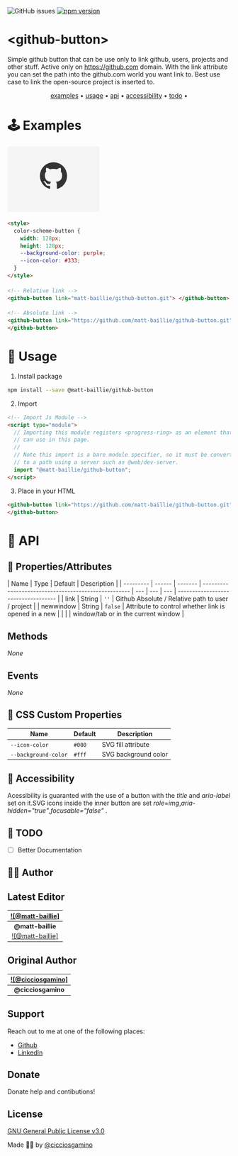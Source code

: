 ![GitHub issues](https://img.shields.io/github/issues/matt-baillie/github-button)
[![npm version](https://badgen.net/npm/v/@matt-baillie/github-button)](https://www.npmjs.com/package/@matt-baillie/gihub-button)

# \<github-button\>

Simple github button that can be use only to link github, users, projects and other stuff. Active only on https://github.com domain. With the link attribute you can set the path into the github.com world you want link to. Best use case to link the open-source project is inserted to.

<p align="center">
  <a href="#examples">examples</a> •
  <a href="#usage">usage</a> •
  <a href="#api">api</a> •
  <a href="#accessibility">accessibility</a> •
  <a href="#todo">todo</a> •
</p>

# 🕹️ Examples

![Github Button](https://raw.githubusercontent.com/CICCIOSGAMINO/web.cicciosgamino.github.io/master/public/images/githubButton.gif)

```html
<style>
  color-scheme-button {
    width: 128px;
    height: 128px;
    --background-color: purple;
    --icon-color: #333;
  }
</style>

<!-- Relative link -->
<github-button link="matt-baillie/github-button.git"> </github-button>

<!-- Absolute link -->
<github-button link="https://github.com/matt-baillie/github-button.git">
</github-button>
```

# 🚀 Usage

1. Install package

```bash
npm install --save @matt-baillie/github-button
```

2. Import

```html
<!-- Import Js Module -->
<script type="module">
  // Importing this module registers <progress-ring> as an element that you
  // can use in this page.
  //
  // Note this import is a bare module specifier, so it must be converted
  // to a path using a server such as @web/dev-server.
  import "@matt-baillie/github-button";
</script>
```

3. Place in your HTML

```html
<github-button link="https://github.com/matt-baillie/github-button.git">
</github-button>
```

# 🐝 API

## 📒 Properties/Attributes

| Name      | Type   | Default | Description                                          |
| --------- | ------ | ------- | ---------------------------------------------------- | --- | --- | --- | ----------------------------------- |
| link      | String | `''`    | Github Absolute / Relative path to user / project    |
| newwindow | String | `false` | Attribute to control whether link is opened in a new |     |     |     | window/tab or in the current window |

## Methods

_None_

## Events

_None_

## 🧁 CSS Custom Properties

| Name                 | Default | Description          |
| -------------------- | ------- | -------------------- |
| `--icon-color`       | `#000`  | SVG fill attribute   |
| `--background-color` | `#fff`  | SVG background color |

## 💪 Accessibility

Acessibility is guaranted with the use of a button with the _title_ and _aria-label_ set on it.SVG icons inside the inner button are set _role=img_,_aria-hidden="true"_,_focusable="false"_ .

## 🔧 TODO

- [ ] Better Documentation

## 🧑‍💻 Author

## Latest Editor

| [![@matt-baillie]](https://www.linkedin.com/in/matt-baillie/) |
| :-----------------------------------------------------------: |
|                       **@matt-baillie**                       |
|                     [![@matt-baillie]]()                      |

## Original Author

| [![@cicciosgamino]](https://www.linkedin.com/in/marco-canali-859b6a52/) |
| :---------------------------------------------------------------------: |
|                           **@cicciosgamino**                            |

## Support

Reach out to me at one of the following places:

- [Github](https://github.com/matt-baillie)
- [LinkedIn](https://www.linkedin.com/in/matt-baillie/)

## Donate

Donate help and contibutions!

## License

[GNU General Public License v3.0](https://github.com/CICCIOSGAMINO/init/blob/master/LICENSE)

Made 🧑‍💻 by [@cicciosgamino](https://cicciosgamino.web.app)
